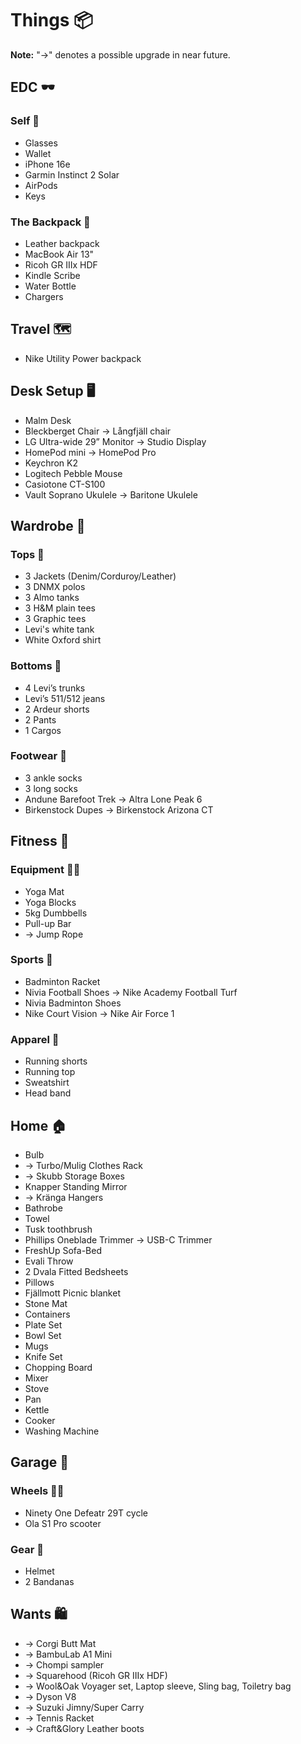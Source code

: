 # Things 📦

**Note:** "->" denotes a possible upgrade in near future.

## EDC 🕶

### Self 📱

- Glasses
- Wallet
- iPhone 16e
- Garmin Instinct 2 Solar
- AirPods
- Keys

### The Backpack 🎒

- Leather backpack
- MacBook Air 13"
- Ricoh GR IIIx HDF
- Kindle Scribe
- Water Bottle
- Chargers

## Travel 🗺

- Nike Utility Power backpack

## Desk Setup 🖥

- Malm Desk
- Bleckberget Chair -> Långfjäll chair
- LG Ultra-wide 29” Monitor -> Studio Display
- HomePod mini -> HomePod Pro
- Keychron K2
- Logitech Pebble Mouse
- Casiotone CT-S100
- Vault Soprano Ukulele -> Baritone Ukulele

## Wardrobe 🧺

### Tops 👕

- 3 Jackets (Denim/Corduroy/Leather)
- 3 DNMX polos
- 3 Almo tanks
- 3 H&M plain tees
- 3 Graphic tees
- Levi's white tank
- White Oxford shirt

### Bottoms 👖

- 4 Levi’s trunks
- Levi’s 511/512 jeans
- 2 Ardeur shorts
- 2 Pants
- 1 Cargos

### Footwear 👟

- 3 ankle socks
- 3 long socks
- Andune Barefoot Trek -> Altra Lone Peak 6
- Birkenstock Dupes -> Birkenstock Arizona CT

## Fitness 💪

### Equipment 🏋️‍♂

- Yoga Mat
- Yoga Blocks
- 5kg Dumbbells
- Pull-up Bar
- -> Jump Rope

### Sports 🏸

- Badminton Racket
- Nivia Football Shoes -> Nike Academy Football Turf
- Nivia Badminton Shoes
- Nike Court Vision -> Nike Air Force 1

### Apparel 🏃

- Running shorts
- Running top
- Sweatshirt
- Head band

## Home 🏠

- Bulb
- -> Turbo/Mulig Clothes Rack
- -> Skubb Storage Boxes
- Knapper Standing Mirror
- -> Kränga Hangers
- Bathrobe
- Towel
- Tusk toothbrush
- Phillips Oneblade Trimmer -> USB-C Trimmer
- FreshUp Sofa-Bed
- Evali Throw
- 2 Dvala Fitted Bedsheets
- Pillows
- Fjällmott Picnic blanket
- Stone Mat
- Containers
- Plate Set
- Bowl Set
- Mugs
- Knife Set
- Chopping Board
- Mixer
- Stove
- Pan
- Kettle
- Cooker
- Washing Machine

## Garage 🛞

### Wheels 🚴‍♂

- Ninety One Defeatr 29T cycle
- Ola S1 Pro scooter

### Gear 🧢

- Helmet
- 2 Bandanas

## Wants 🛍

- -> Corgi Butt Mat
- -> BambuLab A1 Mini
- -> Chompi sampler
- -> Squarehood (Ricoh GR IIIx HDF)
- -> Wool&Oak Voyager set, Laptop sleeve, Sling bag, Toiletry bag
- -> Dyson V8
- -> Suzuki Jimny/Super Carry
- -> Tennis Racket
- -> Craft&Glory Leather boots